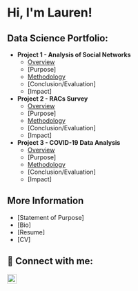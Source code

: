 <h1>Hi, I'm Lauren! <br/><a></a></h1>

<h2>Data Science Portfolio:</h2>

- <b>Project 1 -  Analysis of Social Networks </b>
  - [Overview](https://github.com/LaurenFowler2/ERGM_Vis)
  - [Purpose]
  - [Methodology](https://github.com/LaurenFowler2/ERGMs_Project/tree/main)
  - [Conclusion/Evaluation]
  - [Impact]
- <b>Project 2 - RACs Survey </b>
  - [Overview](https://github.com/LaurenFowler2/ERGM_Vis)
  - [Purpose]
  - [Methodology](https://github.com/LaurenFowler2/ERGMs_Project/tree/main)
  - [Conclusion/Evaluation]
  - [Impact]
- <b>Project 3 - COVID-19 Data Analysis</b>
  - [Overview](https://github.com/LaurenFowler2/ERGM_Vis)
  - [Purpose]
  - [Methodology](https://github.com/LaurenFowler2/ERGMs_Project/tree/main)
  - [Conclusion/Evaluation]
  - [Impact]

<h2>More Information</h2>

- [Statement of Purpose]
- [Bio]
- [Resume]
- [CV]

<h2> 🤳 Connect with me:</h2>

[<img align="left" alt="LaurenFowler | LinkedIn" width="22px" src="https://cdn.jsdelivr.net/npm/simple-icons@v3/icons/linkedin.svg" />][linkedin]

[linkedin]: https://www.linkedin.com/in/lauren-fowler-40441b204/
